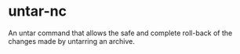 # untar-nc

An untar command that allows the safe and complete roll-back of the changes 
made by untarring an archive.
